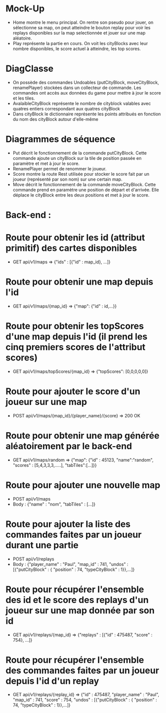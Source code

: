 # Mock-Up
 * Home montre le menu principal. On rentre son pseudo pour jouer, on sélectionne sa map, on peut atteindre le bouton replay pour voir les replays disponibles sur la map selectionnée et jouer sur une map aléatoire.
 * Play représente la partie en cours. On voit les cityBlocks avec leur nombre disponibles, le score actuel à atteindre, les top scores.

# DiagClasse
 * On possède des commandes Undoables (putCityBlock, moveCityBlock, renamePlayer) stockées dans un collecteur de commande. Les commandes ont accès aux données du game pour mettre à jour le score et les tiles.
 * AvalaibleCityBlock représente le nombre de cityblock valables avec quatres entiers correspondant aux quatres cityBlock
 * Dans cityBlock le dictionnaire représente les points attribués en fonction du nom des cityBlock autour d'elle-même

# Diagrammes de séquence
 * Put décrit le fonctionnement de la commande putCityBlock. Cette commande ajoute un cityBlock sur la tile de position passée en paramètre et met à jour le score.
 * RenamePlayer permet de renommer le joueur.
 * Score montre la route Rest utilisée pour stocker le score fait par un joueur (représenté par son nom) sur une certain map.
 * Move décrit le fonctionnement de la commande moveCityBlock. Cette commande prend en paramètre une position de départ et d'arrivée. Elle déplace le cityBlock entre les deux positions et met à jour le score.

# Back-end : 

# Route pour obtenir les id (attribut primitif) des cartes disponibles
 * GET api/v1/maps => {"ids" : [{"id" : map_id}, ...]}

# Route pour obtenir une map depuis l'id
 * GET api/v1/maps/{map_id}  => {"map": {"id" : id,...}}

# Route pour obtenir les topScores d'une map depuis l'id (il prend les cinq premiers scores de l'attribut scores)
 * GET api/v1/maps/topScores/{map_id} => {"topScores": [0,0,0,0,0]}

# Route pour ajouter le score d'un joueur sur une map
 * POST api/v1/maps/{map_id}/{player_name}/{score} => 200 OK 

# Route pour obtenir une map générée aléatoirement par le back-end
 * GET api/v1/maps/random => {"map": {"id" : 45123, "name":"random", "scores" : [5,4,3,3,3,.....], "tabTiles":[...]}}

# Route pour ajouter une nouvelle map
 * POST api/v1/maps
 * Body : {"name" : "nom", "tabTiles" : [...]} 

# Route pour ajouter la liste des commandes faites par un joueur durant une partie
 * POST api/v1/replays
 * Body : {"player_name" : "Paul", "map_id" : 741, "undos" : [{"putCityBlock" : { "position" : 74, "typeCityBlock" : 1}},...]}

# Route pour récupérer l'ensemble des id et le score des replays d'un joueur sur une map donnée par son id
 * GET api/v1/replays/{map_id} => {"replays" : [{"id" : 475487, "score" : 754}, ...]}

# Route pour récupérer l'ensemble des commandes faites par un joueur depuis l'id d'un replay
 * GET api/v1/replays/{replay_id} => {"id" : 475487, "player_name" : "Paul", "map_id" : 741, "score" : 754, "undos" : [{"putCityBlock" : { "position" : 74, "typeCityBlock" : 1}},...]}